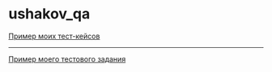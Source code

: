 # ushakov_qa
[Пример моих тест-кейсов](https://docs.google.com/spreadsheets/d/1VcJEHQ8KYhw-lDqre9Y1K-a7kpfOXe099GMeAtMtDcI/edit?usp=sharing)

---

[Пример моего тестового задания](https://docs.google.com/spreadsheets/d/1-C0jv_5qhKq8cLXE5uUWND_sMLCIQwcD8X2ad8-_SA0/edit?usp=sharing)